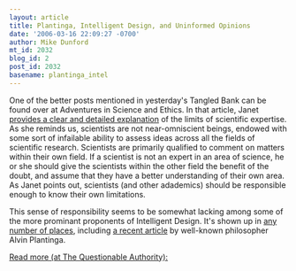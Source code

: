 ```yaml
---
layout: article
title: Plantinga, Intelligent Design, and Uninformed Opinions
date: '2006-03-16 22:09:27 -0700'
author: Mike Dunford
mt_id: 2032
blog_id: 2
post_id: 2032
basename: plantinga_intel
---
```

One of the better posts mentioned in yesterday's Tangled Bank can be found over at Adventures in Science and Ethics. In that article, Janet [provides a clear and detailed explanation](http://scienceblogs.com/ethicsandscience/2006/03/the_areas_of_my_expertise.php) of the limits of scientific expertise. As she reminds us, scientists are not near-omniscient beings, endowed with some sort of infailable ability to assess ideas across all the fields of scientific research. Scientists are primarily qualified to comment on matters within their own field. If a scientist is not an expert in an area of science, he or she should give the scientists within the other field the benefit of the doubt, and assume that they have a better understanding of their own area. As Janet points out, scientists (and other adademics) should be responsible enough to know their own limitations.

This sense of responsibility seems to be somewhat lacking among some of the more prominant proponents of Intelligent Design. It's shown up in [any number of places](http://thequestionableauthority.blogspot.com/2006/02/informed-dissent.html), including [a recent article](http://www.stnews.org/Commentary-2690.htm) by well-known philosopher Alvin Plantinga. 

[Read more (at The Questionable Authority):](http://thequestionableauthority.blogspot.com/2006/03/plantinga-intelligent-design-and.html)
